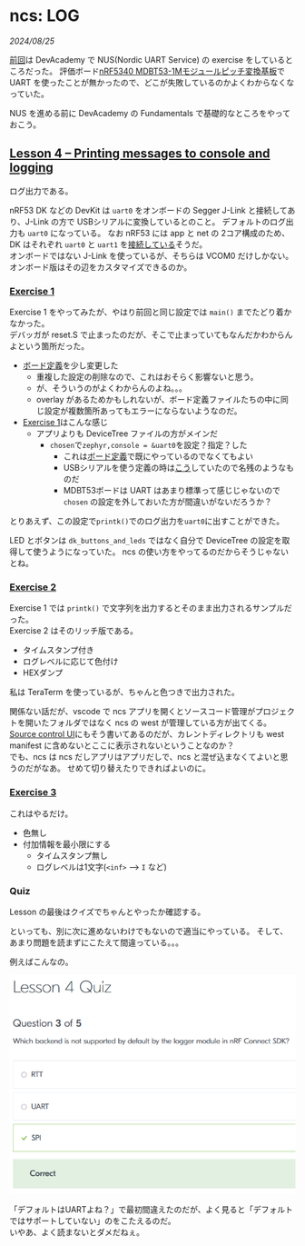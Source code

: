 # ncs: LOG

<i>2024/08/25</i>

[前回](./20240822-ble.md)は DevAcademy で NUS(Nordic UART Service) の exercise をしているところだった。
評価ボード[nRF5340 MDBT53-1Mモジュールピッチ変換基板](https://www.switch-science.com/products/8658)で UART を使ったことが無かったので、どこが失敗しているのかよくわからなくなっていた。

NUS を進める前に DevAcademy の Fundamentals で基礎的なところをやっておこう。

## [Lesson 4 – Printing messages to console and logging](https://academy.nordicsemi.com/courses/nrf-connect-sdk-fundamentals/lessons/lesson-3-printing-messages-to-console-and-logging/)

ログ出力である。

nRF53 DK などの DevKit は `uart0` をオンボードの Segger J-Link と接続してあり、J-Link の方で USBシリアルに変換しているとのこと。
デフォルトのログ出力も `uart0` になっている。
なお nRF53 には app と net の 2コア構成のため、DK はそれぞれ `uart0` と `uart1` を[接続している](https://docs.nordicsemi.com/bundle/ug_nrf5340_dk/page/UG/dk/vir_com_port.html)そうだ。  
オンボードではない J-Link を使っているが、そちらは VCOM0 だけしかない。オンボード版はその辺をカスタマイズできるのか。

### [Exercise 1](https://academy.nordicsemi.com/courses/nrf-connect-sdk-fundamentals/lessons/lesson-3-printing-messages-to-console-and-logging/topic/exercise-1-4/)

Exercise 1 をやってみたが、やはり前回と同じ設定では `main()` までたどり着かなかった。  
デバッガが reset.S で止まったのだが、そこで止まっていてもなんだかわからんよという箇所だった。

* [ボード定義](https://github.com/hirokuma/ncs-custom-board/commit/f52691b7d6ba828918daa73f2b9ba2dafcf540d0)を少し変更した
  * 重複した設定の削除なので、これはおそらく影響ないと思う。
  * が、そういうのがよくわからんのよね。。。
  * overlay があるためかもしれないが、ボード定義ファイルたちの中に同じ設定が複数箇所あってもエラーにならないようなのだ。
* [Exercise 1](https://github.com/hirokuma/ncs-fund/commit/f6a8f2f7cc906d02711ba47c0b8afc6b7bb79251)はこんな感じ
  * アプリよりも DeviceTree ファイルの方がメインだ
    * `chosen`で`zephyr,console = &uart0`を設定？指定？した
      * これは[ボード定義](https://github.com/hirokuma/ncs-custom-board/blob/f52691b7d6ba828918daa73f2b9ba2dafcf540d0/boards/arm/ssci086585_nrf5340/ssci086585_nrf5340_cpuapp_common.dts#L12)で既にやっているのでなくてもよい
      * USBシリアルを使う定義の時は[こう](https://github.com/hirokuma/ncs-custom-board/blob/f52691b7d6ba828918daa73f2b9ba2dafcf540d0/boards/arm/ssci086585_nrf5340/ssci086585_nrf5340_cpuapp_common_usb.dtsi#L5)していたので名残のようなものだ
      * MDBT53ボードは UART はあまり標準って感じじゃないので `chosen` の設定を外しておいた方が間違いがないだろうか？

とりあえず、この設定で`printk()`でのログ出力を`uart0`に出すことができた。

LED とボタンは `dk_buttons_and_leds` ではなく自分で DeviceTree の設定を取得して使うようになっていた。
ncs の使い方をやってるのだからそうじゃないとね。

###  [Exercise 2](https://academy.nordicsemi.com/courses/nrf-connect-sdk-fundamentals/lessons/lesson-3-printing-messages-to-console-and-logging/topic/exercise-2-4/)

Exercise 1 では `printk()` で文字列を出力するとそのまま出力されるサンプルだった。  
Exercise 2 はそのリッチ版である。

* タイムスタンプ付き
* ログレベルに応じて色付け
* HEXダンプ

私は TeraTerm を使っているが、ちゃんと色つきで出力された。

関係ない話だが、vscode で ncs アプリを開くとソースコード管理がプロジェクトを開いたフォルダではなく ncs の west が管理している方が出てくる。
[Source control UI](https://docs.nordicsemi.com/bundle/nrf-connect-vscode/page/reference/ui_source_control.html)にもそう書いてあるのだが、カレントディレクトリも west manifest に含めないとここに表示されないということなのか？  
でも、ncs は ncs だしアプリはアプリだしで、ncs と混ぜ込まなくてよいと思うのだがなあ。
せめて切り替えたりできればよいのに。

### [Exercise 3](https://academy.nordicsemi.com/courses/nrf-connect-sdk-fundamentals/lessons/lesson-3-printing-messages-to-console-and-logging/topic/exercise-3-4/)

これはやるだけ。

* 色無し
* 付加情報を最小限にする
  * タイムスタンプ無し
  * ログレベルは1文字(`<inf>` --> `I` など)

### Quiz

Lesson の最後はクイズでちゃんとやったか確認する。

といっても、別に次に進めないわけでもないので適当にやっている。
そして、あまり問題を読まずにこたえて間違っている。。。

例えばこんなの。

![image](20240825a-1.png)

「デフォルトはUARTよね？」で最初間違えたのだが、よく見ると「デフォルトではサポートしていない」のをこたえるのだ。  
いやあ、よく読まないとダメだねぇ。
